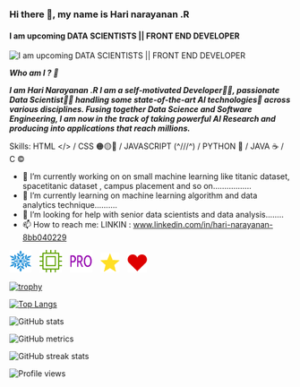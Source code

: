 ### Hi there 👋, my name is Hari narayanan .R
#### I am upcoming DATA SCIENTISTS || FRONT END DEVELOPER 
![I am upcoming DATA SCIENTISTS || FRONT END DEVELOPER ](https://media.istockphoto.com/id/1163856313/vector/data-scientist-isometric-illustration-concept-modern-flat-design-concept-of-web-page-design.jpg?s=612x612&w=0&k=20&c=ae2a7fDxXq2JKscuX_fFznxdgsU5W2fpbE6lP-O4wA8=)

***Who am I ? 🤔***


***I am Hari Narayanan .R I am a self-motivated Developer👨‍💻, passionate Data Scientist👨‍🔬 handling some state-of-the-art AI technologies🌟 across various disciplines. Fusing together Data Science and Software Engineering, I am now in the track of taking powerful AI Research and producing into applications that reach millions.***




Skills: HTML   </>  / CSS  🟠🟡🔵   / JAVASCRIPT  (^///^)  / PYTHON  🐍  / JAVA ☕ / C ©  




- 🔭 I’m currently working on on small  machine learning like titanic dataset, spacetitanic dataset , campus placement and so on.................
- 🌱 I’m currently learning on machine learning algorithm and data analytics technique..........
- 🤔 I’m looking for help with senior data scientists and data analysis........
- 📫 How to reach me:  LINKIN : www.linkedin.com/in/hari-narayanan-8bb040229 


<a href='https://archiveprogram.github.com/'><img src='https://raw.githubusercontent.com/acervenky/animated-github-badges/master/assets/acbadge.gif' width='40' height='40'></a> <a href='https://docs.github.com/en/developers'><img src='https://raw.githubusercontent.com/acervenky/animated-github-badges/master/assets/devbadge.gif' width='40' height='40'></a> <a href='https://github.com/pricing'><img src='https://raw.githubusercontent.com/acervenky/animated-github-badges/master/assets/pro.gif' width='40' height='40'></a> <a href='https://stars.github.com/'><img src='https://raw.githubusercontent.com/acervenky/animated-github-badges/master/assets/starbadge.gif' width='35' height='35'></a> <a href='https://docs.github.com/en/github/supporting-the-open-source-community-with-github-sponsors'><img src='https://raw.githubusercontent.com/acervenky/animated-github-badges/master/assets/sponsorbadge.gif' width='35' height='35'></a> 

[![trophy](https://github-profile-trophy.vercel.app/?username=hari22offical)](https://github.com/ryo-ma/github-profile-trophy)

[![Top Langs](https://github-readme-stats.vercel.app/api/top-langs/?username=hari22offical)](https://github.com/anuraghazra/github-readme-stats)

![GitHub stats](https://github-readme-stats.vercel.app/api?username=hari22offical&show_icons=true&count_private=true)  
  

![GitHub metrics](https://metrics.lecoq.io/hari22offical)  

![GitHub streak stats](https://streak-stats.demolab.com/?user=hari22offical)  

![Profile views](https://gpvc.arturio.dev/hari22offical)  








   
                     






